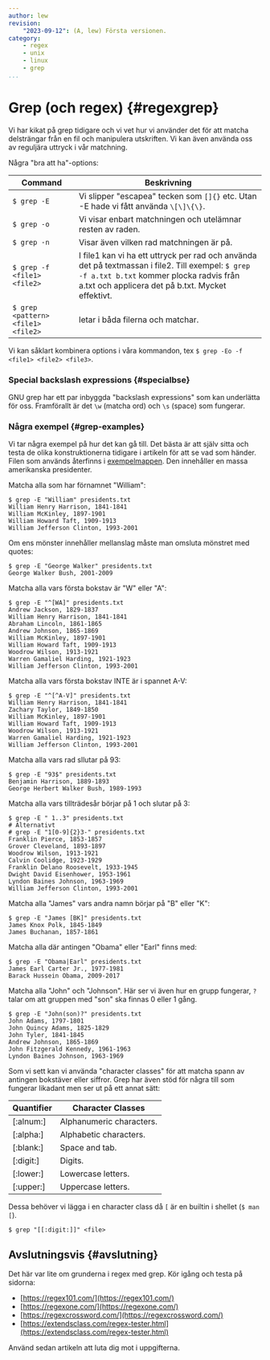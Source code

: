 ```yaml
---
author: lew
revision:
    "2023-09-12": (A, lew) Första versionen.
category:
    - regex
    - unix
    - linux
    - grep
...
```


# Grep (och regex) {#regexgrep}

 Vi har kikat på grep tidigare och vi vet hur vi använder det för att matcha delsträngar från en fil och manipulera utskriften. Vi kan även använda oss av reguljära uttryck i vår matchning.

 Några "bra att ha"-options:

 | Command | Beskrivning |
|------------|--------------------|
| `$ grep -E` | Vi slipper "escapea" tecken som `[]{}` etc. Utan -E hade vi fått använda `\[\]\{\}`. |
|`$ grep -o` | Vi visar enbart matchningen och utelämnar resten av raden. |
| `$ grep -n` | Visar även vilken rad matchningen är på. |
| `$ grep -f <file1> <file2>` | I file1 kan vi ha ett uttryck per rad och använda det på textmassan i file2. Till exempel: `$ grep -f a.txt b.txt` kommer plocka radvis från a.txt och applicera det på b.txt. Mycket effektivt. |
| `$ grep <pattern> <file1> <file2>` | letar i båda filerna och matchar. |

<!-- 

 1. `$ grep -E` Vi slipper "escapea" tecken som `[]{}` etc. Utan -E hade vi fått använda `\[\]\{\}`.
 1. `$ grep -o` Vi visar enbart matchningen och utelämnar resten av raden.
 1. `$ grep -n` Visar även vilken rad matchningen är på.
 1. `$ grep -f <file1> <file2>` I file1 kan vi ha ett uttryck per rad och använda det på textmassan i file2. Till exempel: `$ grep -f a.txt b.txt` kommer plocka radvis från a.txt och applicera det på b.txt. Mycket effektivt.
 1. `$ grep <pattern> <file1> <file2>` letar i båda filerna och matchar. -->

 Vi kan såklart kombinera options i våra kommandon, tex `$ grep -Eo -f <file1> <file2> <file3>`.


### Special backslash expressions {#specialbse}

GNU grep har ett par inbyggda "backslash expressions" som kan underlätta för oss. Framförallt är det `\w` (matcha ord) och `\s` (space) som fungerar.



### Några exempel {#grep-examples}

Vi tar några exempel på hur det kan gå till. Det bästa är att själv sitta och testa de olika konstruktionerna tidigare i artikeln för att se vad som händer. Filen som används återfinns i [exempelmappen](https://github.com/dbwebb-se/vlinux/blob/master/example/regex/presidents.txt). Den innehåller en massa amerikanska presidenter.

Matcha alla som har förnamnet "William":

```console
$ grep -E "William" presidents.txt
William Henry Harrison, 1841-1841
William McKinley, 1897-1901
William Howard Taft, 1909-1913
William Jefferson Clinton, 1993-2001
```

Om ens mönster innehåller mellanslag måste man omsluta mönstret med quotes:

```console
$ grep -E "George Walker" presidents.txt
George Walker Bush, 2001-2009
```

Matcha alla vars första bokstav är "W" eller "A":

```console
$ grep -E "^[WA]" presidents.txt
Andrew Jackson, 1829-1837
William Henry Harrison, 1841-1841
Abraham Lincoln, 1861-1865
Andrew Johnson, 1865-1869
William McKinley, 1897-1901
William Howard Taft, 1909-1913
Woodrow Wilson, 1913-1921
Warren Gamaliel Harding, 1921-1923
William Jefferson Clinton, 1993-2001
```

Matcha alla vars första bokstav INTE är i spannet A-V:

```console
$ grep -E "^[^A-V]" presidents.txt
William Henry Harrison, 1841-1841
Zachary Taylor, 1849-1850
William McKinley, 1897-1901
William Howard Taft, 1909-1913
Woodrow Wilson, 1913-1921
Warren Gamaliel Harding, 1921-1923
William Jefferson Clinton, 1993-2001
```

Matcha alla vars rad sllutar på 93:

```console
$ grep -E "93$" presidents.txt
Benjamin Harrison, 1889-1893
George Herbert Walker Bush, 1989-1993
```

Matcha alla vars tillträdesår börjar på 1 och slutar på 3:

```console
$ grep -E " 1..3" presidents.txt
# Alternativt
# grep -E "1[0-9]{2}3-" presidents.txt
Franklin Pierce, 1853-1857
Grover Cleveland, 1893-1897
Woodrow Wilson, 1913-1921
Calvin Coolidge, 1923-1929
Franklin Delano Roosevelt, 1933-1945
Dwight David Eisenhower, 1953-1961
Lyndon Baines Johnson, 1963-1969
William Jefferson Clinton, 1993-2001
```

Matcha alla "James" vars andra namn börjar på "B" eller "K":

```console
$ grep -E "James [BK]" presidents.txt
James Knox Polk, 1845-1849
James Buchanan, 1857-1861
```

Matcha alla där antingen "Obama" eller "Earl" finns med:

```console
$ grep -E "Obama|Earl" presidents.txt
James Earl Carter Jr., 1977-1981
Barack Hussein Obama, 2009-2017
```


Matcha alla "John" och "Johnson". Här ser vi även hur en grupp fungerar, `?` talar om att gruppen med "son" ska finnas 0 eller 1 gång.

```console
$ grep -E "John(son)?" presidents.txt
John Adams, 1797-1801
John Quincy Adams, 1825-1829
John Tyler, 1841-1845
Andrew Johnson, 1865-1869
John Fitzgerald Kennedy, 1961-1963
Lyndon Baines Johnson, 1963-1969
```

Som vi sett kan vi använda "character classes" för att matcha spann av antingen bokstäver eller siffror. Grep har även stöd för några till som fungerar likadant men ser ut på ett annat sätt:

| Quantifier | Character Classes |
|------------|--------------------|
| [:alnum:]	| Alphanumeric characters.|
| [:alpha:]	| Alphabetic characters.|
| [:blank:]	| Space and tab.|
| [:digit:]	| Digits.|
| [:lower:]	| Lowercase letters.|
| [:upper:]	| Uppercase letters.|

Dessa behöver vi lägga i en character class då `[` är en builtin i shellet (`$ man [`). 

`$ grep "[[:digit:]]" <file>`


Avslutningsvis {#avslutning}
------------------------------

Det här var lite om grunderna i regex med grep. Kör igång och testa på sidorna:

* [https://regex101.com/](https://regex101.com/)
* [https://regexone.com/](https://regexone.com/)
* [https://regexcrossword.com/](https://regexcrossword.com/)
* [https://extendsclass.com/regex-tester.html](https://extendsclass.com/regex-tester.html)

Använd sedan artikeln att luta dig mot i uppgifterna.
